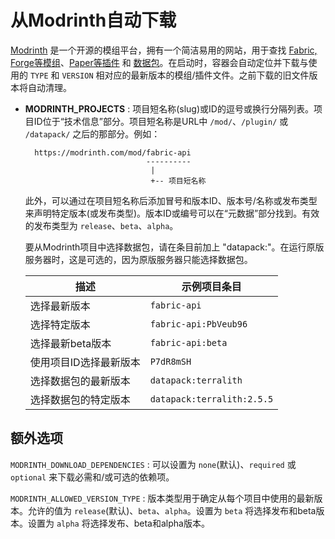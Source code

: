 # 从Modrinth自动下载

[Modrinth](https://modrinth.com/) 是一个开源的模组平台，拥有一个简洁易用的网站，用于查找 [Fabric, Forge等模组](https://modrinth.com/mods)、[Paper等插件](https://modrinth.com/plugins) 和 [数据包](https://modrinth.com/datapacks)。在启动时，容器会自动定位并下载与使用的 `TYPE` 和 `VERSION` 相对应的最新版本的模组/插件文件。之前下载的旧文件版本将自动清理。

- **MODRINTH_PROJECTS** : 项目短名称(slug)或ID的逗号或换行分隔列表。项目ID位于“技术信息”部分。项目短名称是URL中 `/mod/`、`/plugin/` 或 `/datapack/` 之后的那部分。例如：
  ```
    https://modrinth.com/mod/fabric-api
                             ----------
                              |
                              +-- 项目短名称
  ```
  此外，可以通过在项目短名称后添加冒号和版本ID、版本号/名称或发布类型来声明特定版本(或发布类型)。版本ID或编号可以在“元数据”部分找到。有效的发布类型为 `release`、`beta`、`alpha`。
  
  要从Modrinth项目中选择数据包，请在条目前加上 "datapack:"。在运行原版服务器时，这是可选的，因为原版服务器只能选择数据包。
        
  | 描述                     | 示例项目条目     |
  |--------------------------|------------------|
  | 选择最新版本             | `fabric-api`     |
  | 选择特定版本             | `fabric-api:PbVeub96` |
  | 选择最新beta版本         | `fabric-api:beta` |
  | 使用项目ID选择最新版本   | `P7dR8mSH`       |
  | 选择数据包的最新版本     | `datapack:terralith` |
  | 选择数据包的特定版本     | `datapack:terralith:2.5.5` |

## 额外选项

`MODRINTH_DOWNLOAD_DEPENDENCIES`
: 可以设置为 `none`(默认)、`required` 或 `optional` 来下载必需和/或可选的依赖项。

`MODRINTH_ALLOWED_VERSION_TYPE`
: 版本类型用于确定从每个项目中使用的最新版本。允许的值为 `release`(默认)、`beta`、`alpha`。设置为 `beta` 将选择发布和beta版本。设置为 `alpha` 将选择发布、beta和alpha版本。
